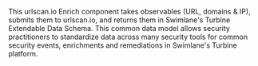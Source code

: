 This urlscan.io Enrich component takes observables (URL, domains & IP), submits them to urlscan.io, and returns them in Swimlane's Turbine Extendable Data Schema. This common data model allows security practitioners to standardize data across many security tools for common security events, enrichments and remediations in Swimlane's Turbine platform.